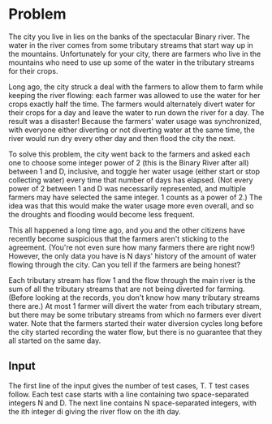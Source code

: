 # Problem

The city you live in lies on the banks of the spectacular Binary river. The water in the river comes from some tributary streams that start way up in the mountains. Unfortunately for your city, there are farmers who live in the mountains who need to use up some of the water in the tributary streams for their crops.

Long ago, the city struck a deal with the farmers to allow them to farm while keeping the river flowing: each farmer was allowed to use the water for her crops exactly half the time. The farmers would alternately divert water for their crops for a day and leave the water to run down the river for a day. The result was a disaster! Because the farmers' water usage was synchronized, with everyone either diverting or not diverting water at the same time, the river would run dry every other day and then flood the city the next.

To solve this problem, the city went back to the farmers and asked each one to choose some integer power of 2 (this is the Binary River after all) between 1 and D, inclusive, and toggle her water usage (either start or stop collecting water) every time that number of days has elapsed. (Not every power of 2 between 1 and D was necessarily represented, and multiple farmers may have selected the same integer. 1 counts as a power of 2.) The idea was that this would make the water usage more even overall, and so the droughts and flooding would become less frequent.

This all happened a long time ago, and you and the other citizens have recently become suspicious that the farmers aren't sticking to the agreement. (You're not even sure how many farmers there are right now!) However, the only data you have is N days' history of the amount of water flowing through the city. Can you tell if the farmers are being honest?

Each tributary stream has flow 1 and the flow through the main river is the sum of all the tributary streams that are not being diverted for farming. (Before looking at the records, you don't know how many tributary streams there are.) At most 1 farmer will divert the water from each tributary stream, but there may be some tributary streams from which no farmers ever divert water. Note that the farmers started their water diversion cycles long before the city started recording the water flow, but there is no guarantee that they all started on the same day.

## Input

The first line of the input gives the number of test cases, T. T test cases follow. Each test case starts with a line containing two space-separated integers N and D. The next line contains N space-separated integers, with the ith integer di giving the river flow on the ith day.
